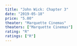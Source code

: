 ```yaml
---
title: "John Wick: Chapter 3"
date: "2019-05-18"
price: "5.00"
theater: "Marquette Cinemas"
theaters: ["Marquette Cinemas"]
rating: "R"
ratings: ["R"]
---
```

